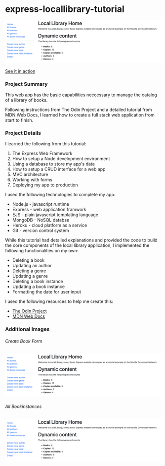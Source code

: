 # express-locallibrary-tutorial

![Screengrab of app's catalog homepage](/public/images/express-locallibrary-tutorial-screenshot-home.png?raw=true)

[See it in action](https://evening-dusk-48306.herokuapp.com/catalog)

### Project Summary

This web app has the basic capabilities neccessary to manage the catalog of a library of books.

Following instructions from The Odin Project and a detailed tutorial from MDN Web Docs, I learned how to create a full stack web application from start to finish.

### Project Details

I learned the following from this tutorial:
1. The Express Web Framework
2. How to setup a Node development environment
3. Using a database to store my app's data
4. How to setup a CRUD interface for a web app
5. MVC architecture
6. Working with forms
7. Deploying my app to production

I used the following technologies to complete my app:
- Node.js - javascript runtime
- Express - web application framwork
- EJS - plain javascript templating language
- MongoDB - NoSQL databse
- Heroku - cloud platform as a service
- Git - version control system

While this tutorial had detailed explanations and provided the code to build the core components of the local library application, I implemented the following functionalities on my own:
- Deleting a book
- Updating an author
- Deleting a genre
- Updating a genre
- Deleting a book instance
- Updating a book instance
- Formatting the date for user input

I used the following resources to help me create this:
- [The Odin Project](https://www.theodinproject.com/paths/full-stack-javascript/courses/nodejs/lessons/introduction-to-express)
- [MDN Web Docs](https://developer.mozilla.org/en-US/docs/Learn/Server-side/Express_Nodejs/Tutorial_local_library_website)

### Additional Images

###### Create Book Form
![Screengrab of app's book create form](/public/images/express-locallibrary-tutorial-screenshot-home.png?raw=true)

###### All Bookinstances
![Screengrab of app's all bookinstances list](/public/images/express-locallibrary-tutorial-screenshot-home.png?raw=true)
